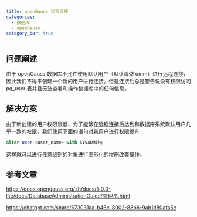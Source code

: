 ```yaml
---
title: openGauss 远程连接
categories:
  - 数据库
  - openGauss
category_bar: true
---
```


## 问题阐述

由于 openGauss 数据库不允许使用默认用户（默认叫做 omm）进行远程连接，因此我们不得不创建一个新的用户进行连接。但是连接后总是警告说没有权限访问 pg_user 表并且无法查看和操作数据库中的任何信息。

## 解决方案

由于新创建的用户权限很低，为了能够在远程连接后达到和数据库系统默认用户几乎一致的权限，我们使用下面的语句对新用户进行权限提升：

```sql
alter user <user_name> with SYSADMIN;
```

这样就可以进行任意级别的对象进行图形化的增删改查操作。

## 参考文章

<https://docs.opengauss.org/zh/docs/5.0.0-lite/docs/DatabaseAdministrationGuide/管理员.html>

https://chatgpt.com/share/673031aa-b46c-8002-88b6-9ab1d80afa5c
